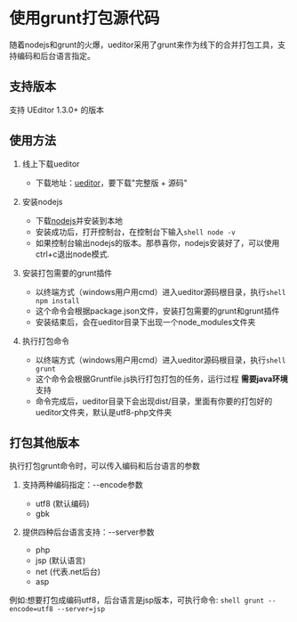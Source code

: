 # 使用grunt打包源代码

随着nodejs和grunt的火爆，ueditor采用了grunt来作为线下的合并打包工具，支持编码和后台语言指定。

## 支持版本 ##
支持 UEditor 1.3.0+ 的版本

## 使用方法

1. 线上下载ueditor
    * 下载地址：[ueditor](http://ueditor.baidu.com/website/download.html#ueditor)，要下载"完整版 + 源码"

2. 安装nodejs
    * 下载[nodejs](http://www.nodejs.org)并安装到本地
    * 安装成功后，打开控制台，在控制台下输入```shell node -v```
    * 如果控制台输出nodejs的版本。那恭喜你，nodejs安装好了，可以使用ctrl+c退出node模式.

3. 安装打包需要的grunt插件
    * 以终端方式（windows用户用cmd）进入ueditor源码根目录，执行```shell npm install```
    * 这个命令会根据package.json文件，安装打包需要的grunt和grunt插件
    * 安装结束后，会在ueditor目录下出现一个node_modules文件夹

4. 执行打包命令
    * 以终端方式（windows用户用cmd）进入ueditor源码根目录，执行```shell grunt```
    * 这个命令会根据Gruntfile.js执行打包打包的任务，运行过程 **需要java环境** 支持
    * 命令完成后，ueditor目录下会出现dist/目录，里面有你要的打包好的ueditor文件夹，默认是utf8-php文件夹

## 打包其他版本
执行打包grunt命令时，可以传入编码和后台语言的参数

1. 支持两种编码指定：--encode参数
    * utf8 (默认编码)
    * gbk

2. 提供四种后台语言支持：--server参数
    * php
    * jsp (默认语言)
    * net (代表.net后台)
    * asp

例如:想要打包成编码utf8，后台语言是jsp版本，可执行命令:
```shell grunt --encode=utf8 --server=jsp```
